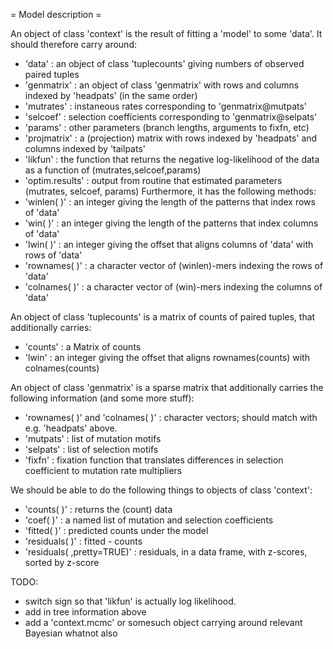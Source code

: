 = Model description =

An object of class 'context' is the result of fitting a 'model' to some 'data'.
It should therefore carry around:
- 'data' : an object of class 'tuplecounts' giving numbers of observed paired tuples
- 'genmatrix' : an object of class 'genmatrix' with rows and columns indexed by 'headpats' (in the same order)
- 'mutrates' : instaneous rates corresponding to 'genmatrix@mutpats'
- 'selcoef' : selection coefficients corresponding to 'genmatrix@selpats'
- 'params' : other parameters (branch lengths, arguments to fixfn, etc)
- 'projmatrix' : a (projection) matrix with rows indexed by 'headpats' and columns indexed by 'tailpats'
- 'likfun' : the function that returns the negative log-likelihood of the data as a function of (mutrates,selcoef,params)
- 'optim.results' : output from routine that estimated parameters (mutrates, selcoef, params)
Furthermore, it has the following methods:
- 'winlen( )' : an integer giving the length of the patterns that index rows of 'data'
- 'win( )' : an integer giving the length of the patterns that index columns of 'data'
- 'lwin( )' : an integer giving the offset that aligns columns of 'data' with rows of 'data'
- 'rownames( )' : a character vector of (winlen)-mers indexing the rows of 'data'
- 'colnames( )' : a character vector of (win)-mers indexing the columns of 'data'

An object of class 'tuplecounts' is a matrix of counts of paired tuples, that additionally carries:
- 'counts' : a Matrix of counts 
- 'lwin' : an integer giving the offset that aligns rownames(counts) with colnames(counts)

An object of class 'genmatrix' is a sparse matrix that additionally carries the following information (and some more stuff):
- 'rownames( )' and 'colnames( )' : character vectors; should match with e.g. 'headpats' above.
- 'mutpats' : list of mutation motifs
- 'selpats' : list of selection motifs
- 'fixfn' : fixation function that translates differences in selection coefficient to mutation rate multipliers

We should be able to do the following things to objects of class 'context':
- 'counts( )' : returns the (count) data
- 'coef( )' : a named list of mutation and selection coefficients
- 'fitted( )' : predicted counts under the model
- 'residuals( )' : fitted - counts
- 'residuals( ,pretty=TRUE)' : residuals, in a data frame, with z-scores, sorted by z-score


TODO:
- switch sign so that 'likfun' is actually log likelihood.
- add in tree information above
- add a 'context.mcmc' or somesuch object carrying around relevant Bayesian whatnot also

